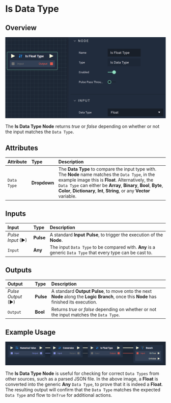 # Is Data Type

## Overview

![The Is Data Type Node.](../../.gitbook/assets/isfloattype.png)

The **Is Data Type Node** returns *true* or *false* depending on whether or not the input matches the `Data Type`.

## Attributes

| Attribute | Type | Description |
| :--- | :--- | :--- |
| `Data Type` | **Dropdown** | The **Data Type** to compare the input type with. The **Node** name matches the `Data Type`, in the example image this is **Float**. Alternatively, the `Data Type` can either be **Array**, **Binary**, **Bool**, **Byte**, **Color**, **Dictionary**, **Int**, **String**, or any **Vector** variable. |

## Inputs

| Input | Type | Description |
| :--- | :--- | :--- |
| _Pulse Input_ \(►\) | **Pulse** | A standard **Input Pulse**, to trigger the execution of the **Node**. |
| `Input` | **Any** | The input `Data Type` to be compared with. **Any** is a generic `Data Type` that every type can be cast to. |

## Outputs

| Output | Type | Description |
| :--- | :--- | :--- |
| _Pulse Output_ \(►\) | **Pulse** | A standard **Output Pulse**, to move onto the next **Node** along the **Logic Branch**, once this **Node** has finished its execution. |
| `Output` | **Bool** | Returns *true* or *false* depending on whether or not the input matches the `Data Type`. |

## Example Usage

![Is Data Type Node Example Usage.](../../.gitbook/assets/isdatatypeexample.png)

The **Is Data Type Node** is useful for checking for correct `Data Types` from other sources, such as a parsed JSON file. In the above image, a **Float** is converted into the generic **Any** `Data Type`, to prove that it is indeed a **Float**. The resulting output will confirm that the `Data Type` matches the expected `Data Type` and flow to `OnTrue` for additional actions.

